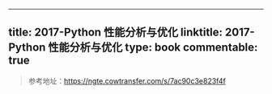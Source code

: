 
---
title: 2017-Python 性能分析与优化
linktitle: 2017-Python 性能分析与优化
type: book
commentable: true
---

> 参考地址：https://ngte.cowtransfer.com/s/7ac90c3e823f4f

    